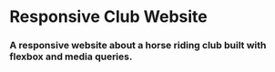 # Responsive Club Website


### A responsive website about a horse riding club built with flexbox and media queries.
